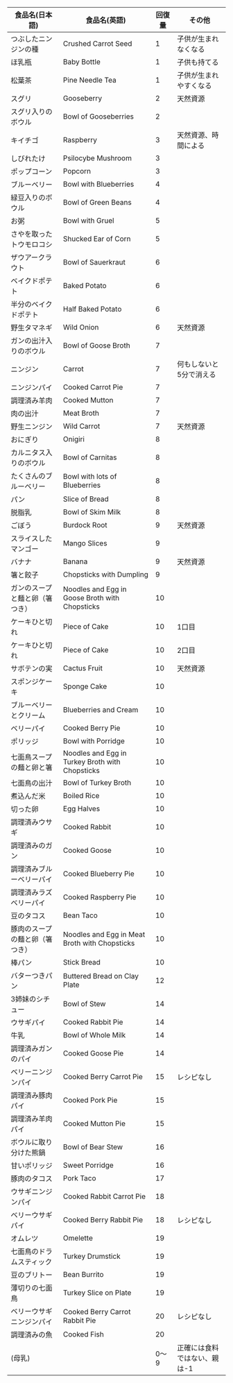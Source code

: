 |食品名(日本語)|食品名(英語)        |回復量                                            |その他|
|--------|---------------|-----------------------------------------------|---|
|つぶしたニンジンの種|Crushed Carrot Seed|1                                              |子供が生まれなくなる|
|ほ乳瓶     |Baby Bottle    |1                                              |子供も持てる|
|松葉茶     |Pine Needle Tea|1                                              |子供が生まれやすくなる|
|スグリ     |Gooseberry     |2                                              |天然資源|
|スグリ入りのボウル|Bowl of Gooseberries|2                                              |   |
|キイチゴ    |Raspberry      |3                                              |天然資源、時間による|
|しびれたけ   |Psilocybe Mushroom|3                                              |   |
|ポップコーン  |Popcorn        |3                                              |   |
|ブルーベリー  |Bowl with Blueberries|4                                              |   |
|緑豆入りのボウル|Bowl of Green Beans|4                                              |   |
|お粥      |Bowl with Gruel|5                                              |   |
|さやを取ったトウモロコシ|Shucked Ear of Corn|5                                              |   |
|ザウアークラウト|Bowl of Sauerkraut|6                                              |   |
|ベイクドポテト |Baked Potato   |6                                              |   |
|半分のベイクドポテト|Half Baked Potato|6                                              |   |
|野生タマネギ  |Wild Onion     |6                                              |天然資源|
|ガンの出汁入りのボウル|Bowl of Goose Broth|7                                              |   |
|ニンジン    |Carrot         |7                                              |何もしないと5分で消える|
|ニンジンパイ  |Cooked Carrot Pie|7                                              |   |
|調理済み羊肉  |Cooked Mutton  |7                                              |   |
|肉の出汁    |Meat Broth     |7                                              |   |
|野生ニンジン  |Wild Carrot    |7                                              |天然資源|
|おにぎり    |Onigiri        |8                                              |   |
|カルニタス入りのボウル|Bowl of Carnitas|8                                              |   |
|たくさんのブルーベリー|Bowl with lots of Blueberries|8                                              |   |
|パン      |Slice of Bread |8                                              |   |
|脱脂乳     |Bowl of Skim Milk|8                                              |   |
|ごぼう     |Burdock Root   |9                                              |天然資源|
|スライスしたマンゴー|Mango Slices   |9                                              |   |
|バナナ     |Banana         |9                                              |天然資源|
|箸と餃子    |Chopsticks with Dumpling|9                                              |   |
|ガンのスープと麺と卵（箸つき）|Noodles and Egg in Goose Broth with Chopsticks|10                                             |   |
|ケーキひと切れ |Piece of Cake  |10                                             |1口目|
|ケーキひと切れ |Piece of Cake  |10                                             |2口目|
|サボテンの実  |Cactus Fruit   |10                                             |天然資源|
|スポンジケーキ |Sponge Cake    |10                                             |   |
|ブルーベリーとクリーム|Blueberries and Cream|10                                             |   |
|ベリーパイ   |Cooked Berry Pie|10                                             |   |
|ポリッジ    |Bowl with Porridge|10                                             |   |
|七面鳥スープの麺と卵と箸|Noodles and Egg in Turkey Broth with Chopsticks|10                                             |   |
|七面鳥の出汁  |Bowl of Turkey Broth|10                                             |   |
|煮込んだ米   |Boiled Rice    |10                                             |   |
|切った卵    |Egg Halves     |10                                             |   |
|調理済みウサギ |Cooked Rabbit  |10                                             |   |
|調理済みのガン |Cooked Goose   |10                                             |   |
|調理済みブルーベリーパイ|Cooked Blueberry Pie|10                                             |   |
|調理済みラズベリーパイ|Cooked Raspberry Pie|10                                             |   |
|豆のタコス   |Bean Taco      |10                                             |   |
|豚肉のスープの麺と卵（箸つき）|Noodles and Egg in Meat Broth with Chopsticks|10                                             |   |
|棒パン     |Stick Bread    |10                                             |   |
|バターつきパン |Buttered Bread on Clay Plate|12                                             |   |
|3姉妹のシチュー|Bowl of Stew   |14                                             |   |
|ウサギパイ   |Cooked Rabbit Pie|14                                             |   |
|牛乳      |Bowl of Whole Milk|14                                             |   |
|調理済みガンのパイ|Cooked Goose Pie|14                                             |   |
|ベリーニンジンパイ|Cooked Berry Carrot Pie|15                                             |レシピなし|
|調理済み豚肉パイ|Cooked Pork Pie|15                                             |   |
|調理済み羊肉パイ|Cooked Mutton Pie|15                                             |   |
|ボウルに取り分けた熊鍋|Bowl of Bear Stew|16                                             |   |
|甘いポリッジ  |Sweet Porridge |16                                             |   |
|豚肉のタコス  |Pork Taco      |17                                             |   |
|ウサギニンジンパイ|Cooked Rabbit Carrot Pie|18                                             |   |
|ベリーウサギパイ|Cooked Berry Rabbit Pie|18                                             |レシピなし|
|オムレツ    |Omelette       |19                                             |   |
|七面鳥のドラムスティック|Turkey Drumstick |19                                             |   |
|豆のブリトー  |Bean Burrito   |19                                             |   |
|薄切りの七面鳥 |Turkey Slice on Plate|19                                             |   |
|ベリーウサギニンジンパイ|Cooked Berry Carrot Rabbit Pie|20                                             |レシピなし|
|調理済みの魚  |Cooked Fish    |20                                             |   |
|(母乳)    |               |0〜9                                            |正確には食料ではない、親は-1|
